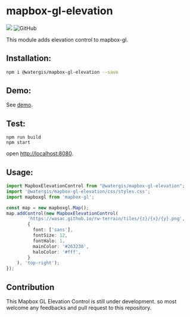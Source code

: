 # mapbox-gl-elevation
![](https://github.com/watergis/mapbox-gl-elevation/workflows/Node.js%20Package/badge.svg)
![GitHub](https://img.shields.io/github/license/watergis/mapbox-gl-elevation)

This module adds elevation control to mapbox-gl.

## Installation:

```bash
npm i @watergis/mapbox-gl-elevation --save
```

## Demo:

See [demo](https://watergis.github.io/mapbox-gl-elevation/#12/-1.08551/35.87063).

## Test:

```
npm run build
npm start
```

open [http://localhost:8080](http://localhost:8080).

## Usage:

```ts
import MapboxElevationControl from "@watergis/mapbox-gl-elevation";
import '@watergis/mapbox-gl-elevation/css/styles.css';
import mapboxgl from 'mapbox-gl';

const map = new mapboxgl.Map();
map.addControl(new MapboxElevationControl(
        'https://wasac.github.io/rw-terrain/tiles/{z}/{x}/{y}.png',
        { 
          font: ['sans'],
          fontSize: 12,
          fontHalo: 1,
          mainColor: '#263238',
          haloColor: '#fff',
        }
    ), 'top-right');
});
```

## Contribution

This Mapbox GL Elevation Control is still under development. so most welcome any feedbacks and pull request to this repository.

